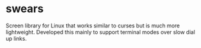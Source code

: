 # swears
Screen library for Linux that works similar to curses but is much more lightweight.
Developed this mainly to support terminal modes over slow dial up links.
